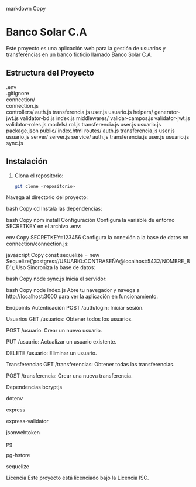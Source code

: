 markdown
Copy
# Banco Solar C.A

Este proyecto es una aplicación web para la gestión de usuarios y transferencias en un banco ficticio llamado Banco Solar C.A.

## Estructura del Proyecto
 .env  
 .gitignore  
 connection/  
    connection.js  
controllers/
    auth.js
    transferencia.js
    user.js
    usuario.js
helpers/
    generator-jwt.js
    validator-bd.js
index.js
middlewares/
    validar-campos.js
    validator-jwt.js
    validator-roles.js
models/
    rol.js
    transferencia.js
    user.js
    usuario.js
package.json
public/
    index.html
routes/
    auth.js
    transferencia.js
    user.js
    usuario.js
server/
    server.js
service/
    auth.js
    transferencia.js
    user.js
    usuario.js
sync.js

## Instalación

1. Clona el repositorio:
   ```bash
   git clone <repositorio>
Navega al directorio del proyecto:

bash
Copy
cd <directorio-del-proyecto>
Instala las dependencias:

bash
Copy
npm install
Configuración
Configura la variable de entorno SECRETKEY en el archivo .env:

env
Copy
SECRETKEY=123456
Configura la conexión a la base de datos en connection/connection.js:

javascript
Copy
const sequelize = new Sequelize('postgres://USUARIO:CONTRASEÑA@localhost:5432/NOMBRE_BD');
Uso
Sincroniza la base de datos:

bash
Copy
node sync.js
Inicia el servidor:

bash
Copy
node index.js
Abre tu navegador y navega a http://localhost:3000 para ver la aplicación en funcionamiento.

Endpoints
Autenticación
POST /auth/login: Iniciar sesión.

Usuarios
GET /usuarios: Obtener todos los usuarios.

POST /usuario: Crear un nuevo usuario.

PUT /usuario: Actualizar un usuario existente.

DELETE /usuario: Eliminar un usuario.

Transferencias
GET /transferencias: Obtener todas las transferencias.

POST /transferencia: Crear una nueva transferencia.

Dependencias
bcryptjs

dotenv

express

express-validator

jsonwebtoken

pg

pg-hstore

sequelize

Licencia
Este proyecto está licenciado bajo la Licencia ISC.

